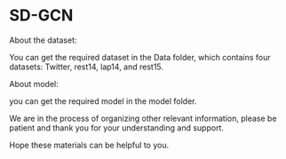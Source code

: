 # SD-GCN

About the dataset: 

You can get the required dataset in the Data folder, which contains four datasets: Twitter, rest14, lap14, and rest15.

About model: 

you can get the required model in the model folder.

We are in the process of organizing other relevant information, please be patient and thank you for your understanding and support.

Hope these materials can be helpful to you.
